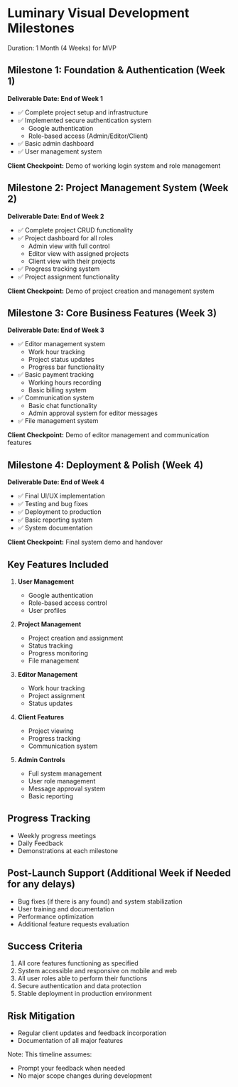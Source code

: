 # Luminary Visual Development Milestones
Duration: 1 Month (4 Weeks) for MVP

## Milestone 1: Foundation & Authentication (Week 1)
**Deliverable Date: End of Week 1**
- ✅ Complete project setup and infrastructure
- ✅ Implemented secure authentication system
  - Google authentication
  - Role-based access (Admin/Editor/Client)
- ✅ Basic admin dashboard
- ✅ User management system

**Client Checkpoint:** Demo of working login system and role management

## Milestone 2: Project Management System (Week 2)
**Deliverable Date: End of Week 2**
- ✅ Complete project CRUD functionality
- ✅ Project dashboard for all roles
  - Admin view with full control
  - Editor view with assigned projects
  - Client view with their projects
- ✅ Progress tracking system
- ✅ Project assignment functionality

**Client Checkpoint:** Demo of project creation and management system

## Milestone 3: Core Business Features (Week 3)
**Deliverable Date: End of Week 3**
- ✅ Editor management system
  - Work hour tracking
  - Project status updates
  - Progress bar functionality
- ✅ Basic payment tracking
  - Working hours recording
  - Basic billing system
- ✅ Communication system
  - Basic chat functionality
  - Admin approval system for editor messages
- ✅ File management system

**Client Checkpoint:** Demo of editor management and communication features

## Milestone 4: Deployment & Polish (Week 4)
**Deliverable Date: End of Week 4**
- ✅ Final UI/UX implementation
- ✅ Testing and bug fixes
- ✅ Deployment to production
- ✅ Basic reporting system
- ✅ System documentation

**Client Checkpoint:** Final system demo and handover

## Key Features Included
1. **User Management**
   - Google authentication
   - Role-based access control
   - User profiles

2. **Project Management**
   - Project creation and assignment
   - Status tracking
   - Progress monitoring
   - File management

3. **Editor Management**
   - Work hour tracking
   - Project assignment
   - Status updates

4. **Client Features**
   - Project viewing
   - Progress tracking
   - Communication system

5. **Admin Controls**
   - Full system management
   - User role management
   - Message approval system
   - Basic reporting

## Progress Tracking
- Weekly progress meetings
- Daily Feedback
- Demonstrations at each milestone

## Post-Launch Support (Additional Week if Needed for any delays)
- Bug fixes (if there is any found) and system stabilization 
- User training and documentation
- Performance optimization
- Additional feature requests evaluation

## Success Criteria
1. All core features functioning as specified
2. System accessible and responsive on mobile and web
3. All user roles able to perform their functions
4. Secure authentication and data protection
5. Stable deployment in production environment

## Risk Mitigation
- Regular client updates and feedback incorporation
- Documentation of all major features

Note: This timeline assumes:
- Prompt your feedback when needed
- No major scope changes during development
